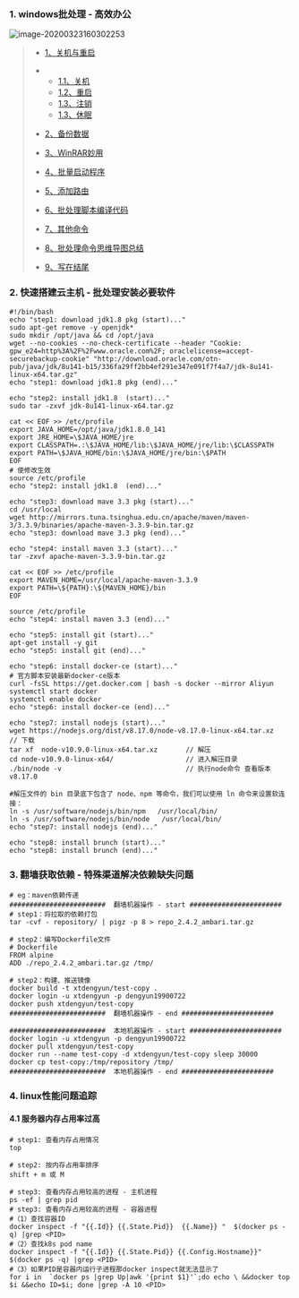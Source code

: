 ### 1. windows批处理 - 高效办公

![image-20200323160302253](C:\Users\dengy\AppData\Roaming\Typora\typora-user-images\image-20200323160302253.png)



> - [1、关机与重启](https://blog.csdn.net/Marble_ccp/article/details/105028406?utm_source=app#1_9)
>
> - - [1.1、关机](https://blog.csdn.net/Marble_ccp/article/details/105028406?utm_source=app#11_10)
>   - [1.2、重启](https://blog.csdn.net/Marble_ccp/article/details/105028406?utm_source=app#12_18)
>   - [1.3、注销](https://blog.csdn.net/Marble_ccp/article/details/105028406?utm_source=app#13_26)
>   - [1.3、休眠](https://blog.csdn.net/Marble_ccp/article/details/105028406?utm_source=app#13_34)
>
> - [2、备份数据](https://blog.csdn.net/Marble_ccp/article/details/105028406?utm_source=app#2_46)
>
> - [3、WinRAR妙用](https://blog.csdn.net/Marble_ccp/article/details/105028406?utm_source=app#3WinRAR_62)
>
> - [4、批量启动程序](https://blog.csdn.net/Marble_ccp/article/details/105028406?utm_source=app#4_88)
>
> - [5、添加路由](https://blog.csdn.net/Marble_ccp/article/details/105028406?utm_source=app#5_103)
>
> - [6、批处理脚本编译代码](https://blog.csdn.net/Marble_ccp/article/details/105028406?utm_source=app#6_114)
>
> - [7、其他命令](https://blog.csdn.net/Marble_ccp/article/details/105028406?utm_source=app#7_209)
>
> - [8、批处理命令思维导图总结](https://blog.csdn.net/Marble_ccp/article/details/105028406?utm_source=app#8_237)
>
> - [9、写在结尾](https://blog.csdn.net/Marble_ccp/article/details/105028406?utm_source=app#9_241)

### 2. 快速搭建云主机 - 批处理安装必要软件

```shell
#!/bin/bash
echo "step1: download jdk1.8 pkg (start)..."
sudo apt-get remove -y openjdk*
sudo mkdir /opt/java && cd /opt/java
wget --no-cookies --no-check-certificate --header "Cookie: gpw_e24=http%3A%2F%2Fwww.oracle.com%2F; oraclelicense=accept-securebackup-cookie" "http://download.oracle.com/otn-pub/java/jdk/8u141-b15/336fa29ff2bb4ef291e347e091f7f4a7/jdk-8u141-linux-x64.tar.gz"
echo "step1: download jdk1.8 pkg (end)..."

echo "step2: install jdk1.8  (start)..."
sudo tar -zxvf jdk-8u141-linux-x64.tar.gz	

cat << EOF >> /etc/profile
export JAVA_HOME=/opt/java/jdk1.8.0_141
export JRE_HOME=\$JAVA_HOME/jre
export CLASSPATH=.:\$JAVA_HOME/lib:\$JAVA_HOME/jre/lib:\$CLASSPATH
export PATH=\$JAVA_HOME/bin:\$JAVA_HOME/jre/bin:\$PATH
EOF	
# 使修改生效
source /etc/profile
echo "step2: install jdk1.8  (end)..."

echo "step3: download mave 3.3 pkg (start)..."
cd /usr/local
wget http://mirrors.tuna.tsinghua.edu.cn/apache/maven/maven-3/3.3.9/binaries/apache-maven-3.3.9-bin.tar.gz
echo "step3: download mave 3.3 pkg (end)..."

echo "step4: install maven 3.3 (start)..."
tar -zxvf apache-maven-3.3.9-bin.tar.gz

cat << EOF >> /etc/profile
export MAVEN_HOME=/usr/local/apache-maven-3.3.9
export PATH=\${PATH}:\${MAVEN_HOME}/bin
EOF

source /etc/profile
echo "step4: install maven 3.3 (end)..."

echo "step5: install git (start)..."
apt-get install -y git
echo "step5: install git (end)..."

echo "step6: install docker-ce (start)..."
# 官方脚本安装最新docker-ce版本
curl -fsSL https://get.docker.com | bash -s docker --mirror Aliyun
systemctl start docker
systemctl enable docker
echo "step6: install docker-ce (end)..."

echo "step7: install nodejs (start)..."
wget https://nodejs.org/dist/v8.17.0/node-v8.17.0-linux-x64.tar.xz    // 下载
tar xf  node-v10.9.0-linux-x64.tar.xz       // 解压
cd node-v10.9.0-linux-x64/                  // 进入解压目录
./bin/node -v                               // 执行node命令 查看版本
v8.17.0

#解压文件的 bin 目录底下包含了 node、npm 等命令，我们可以使用 ln 命令来设置软连接：
ln -s /usr/software/nodejs/bin/npm   /usr/local/bin/ 
ln -s /usr/software/nodejs/bin/node   /usr/local/bin/
echo "step7: install nodejs (end)..."

echo "step8: install brunch (start)..."
echo "step8: install brunch (end)..."
```

### 3. 翻墙获取依赖 - 特殊渠道解决依赖缺失问题

```shell
# eg：maven依赖传递
########################  翻墙机器操作 - start #######################
# step1：将拉取的依赖打包
tar -cvf - repository/ | pigz -p 8 > repo_2.4.2_ambari.tar.gz

# step2：编写Dockerfile文件
# Dockerfile
FROM alpine
ADD ./repo_2.4.2_ambari.tar.gz /tmp/

# step2：构建、推送镜像
docker build -t xtdengyun/test-copy .
docker login -u xtdengyun -p dengyun19900722
docker push xtdengyun/test-copy
########################  翻墙机器操作 - end #######################

########################  本地机器操作 - start #######################
docker login -u xtdengyun -p dengyun19900722
docker pull xtdengyun/test-copy
docker run --name test-copy -d xtdengyun/test-copy sleep 30000
docker cp test-copy:/tmp/repository /tmp/
########################  本地机器操作 - end #######################
```

### 4. linux性能问题追踪

#### 4.1 服务器内存占用率过高  

```shell
# step1: 查看内存占用情况
top

# step2: 按内存占用率排序
shift + m 或 M

# step3: 查看内存占用较高的进程 - 主机进程
ps -ef | grep pid
# step3: 查看内存占用较高的进程 - 容器进程
#（1）查找容器ID
docker inspect -f "{{.Id}} {{.State.Pid}}  {{.Name}} "  $(docker ps -q) |grep <PID>
#（2）查找k8s pod name
docker inspect -f "{{.Id}} {{.State.Pid}} {{.Config.Hostname}}"  $(docker ps -q) |grep <PID>
#（3）如果PID是容器内运行子进程那docker inspect就无法显示了
for i in  `docker ps |grep Up|awk '{print $1}'`;do echo \ &&docker top $i &&echo ID=$i; done |grep -A 10 <PID>
```

